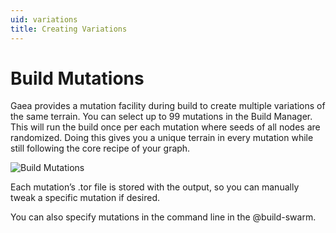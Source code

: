 ```yaml
---
uid: variations
title: Creating Variations
---
```


# Build Mutations

Gaea provides a mutation facility during build to create multiple variations of the same terrain. You can select up to 99 mutations in the Build Manager. This will run the build once per each mutation where seeds of all nodes are randomized. Doing this gives you a unique terrain in every mutation while still following the core recipe of your graph.

![Build Mutations](/images/ui/Build-Mutations.png)

Each mutation’s .tor file is stored with the output, so you can manually tweak a specific mutation if desired.

You can also specify mutations in the command line in the @build-swarm.

